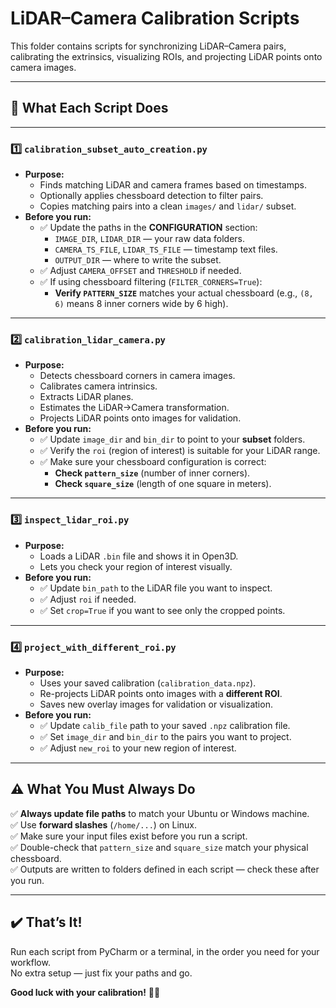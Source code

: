 # LiDAR–Camera Calibration Scripts

This folder contains scripts for synchronizing LiDAR–Camera pairs, calibrating the extrinsics, visualizing ROIs, and projecting LiDAR points onto camera images.

---

## 📄 What Each Script Does

---

### 1️⃣ `calibration_subset_auto_creation.py`
- **Purpose:** 
  - Finds matching LiDAR and camera frames based on timestamps.
  - Optionally applies chessboard detection to filter pairs.
  - Copies matching pairs into a clean `images/` and `lidar/` subset.
- **Before you run:**
  - ✅ Update the paths in the **CONFIGURATION** section:
    - `IMAGE_DIR`, `LIDAR_DIR` — your raw data folders.
    - `CAMERA_TS_FILE`, `LIDAR_TS_FILE` — timestamp text files.
    - `OUTPUT_DIR` — where to write the subset.
  - ✅ Adjust `CAMERA_OFFSET` and `THRESHOLD` if needed.
  - ✅ If using chessboard filtering (`FILTER_CORNERS=True`):
    - **Verify `PATTERN_SIZE`** matches your actual chessboard (e.g., `(8, 6)` means 8 inner corners wide by 6 high).
  
---

### 2️⃣ `calibration_lidar_camera.py`
- **Purpose:**
  - Detects chessboard corners in camera images.
  - Calibrates camera intrinsics.
  - Extracts LiDAR planes.
  - Estimates the LiDAR→Camera transformation.
  - Projects LiDAR points onto images for validation.
- **Before you run:**
  - ✅ Update `image_dir` and `bin_dir` to point to your **subset** folders.
  - ✅ Verify the `roi` (region of interest) is suitable for your LiDAR range.
  - ✅ Make sure your chessboard configuration is correct:
    - **Check `pattern_size`** (number of inner corners).
    - **Check `square_size`** (length of one square in meters).

---

### 3️⃣ `inspect_lidar_roi.py`
- **Purpose:**
  - Loads a LiDAR `.bin` file and shows it in Open3D.
  - Lets you check your region of interest visually.
- **Before you run:**
  - ✅ Update `bin_path` to the LiDAR file you want to inspect.
  - ✅ Adjust `roi` if needed.
  - ✅ Set `crop=True` if you want to see only the cropped points.

---

### 4️⃣ `project_with_different_roi.py`
- **Purpose:**
  - Uses your saved calibration (`calibration_data.npz`).
  - Re-projects LiDAR points onto images with a **different ROI**.
  - Saves new overlay images for validation or visualization.
- **Before you run:**
  - ✅ Update `calib_file` path to your saved `.npz` calibration file.
  - ✅ Set `image_dir` and `bin_dir` to the pairs you want to project.
  - ✅ Adjust `new_roi` to your new region of interest.

---

## ⚠️ What You Must Always Do

✅ **Always update file paths** to match your Ubuntu or Windows machine.  
✅ Use **forward slashes** (`/home/...`) on Linux.  
✅ Make sure your input files exist before you run a script.  
✅ Double-check that `pattern_size` and `square_size` match your physical chessboard.  
✅ Outputs are written to folders defined in each script — check these after you run.

---

## ✔️ That’s It!

Run each script from PyCharm or a terminal, in the order you need for your workflow.  
No extra setup — just fix your paths and go.

**Good luck with your calibration!** 🚗✨
